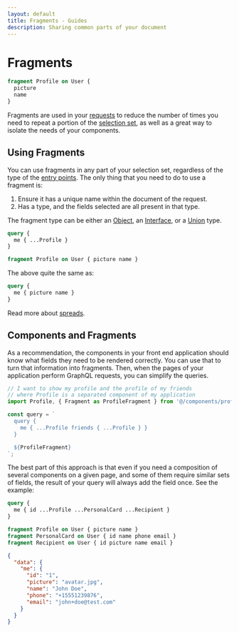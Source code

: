 ```yaml
---
layout: default
title: Fragments - Guides
description: Sharing common parts of your document
---
```


# Fragments

```graphql
fragment Profile on User {
  picture
  name
}
```

Fragments are used in your [requests](/guides/request) to reduce the number of times you need to repeat
a portion of the [selection set](/guides/request#selection-set), as well as a great
way to isolate the needs of your components.

## Using Fragments

You can use fragments in any part of your selection set, regardless of the type of the
[entry points](/guides/request#entry-points). The only thing that you need to do to use a fragment
is:

1. Ensure it has a unique name within the document of the request.
2. Has a type, and the fields selected are all present in that type.

The fragment type can be either an [Object](/guides/objects), an [Interface](/guides/interfaces),
or a [Union](/guides/unions) type.

```graphql
query {
  me { ...Profile }
}

fragment Profile on User { picture name }
```

The above quite the same as:

```graphql
query {
  me { picture name }
}
```

Read more about [spreads](/guides/spreads).

## Components and Fragments

As a recommendation, the components in your front end application should know
what fields they need to be rendered correctly. You can use that to turn that information
into fragments. Then, when the pages of your application perform GraphQL requests, you can
simplify the queries.

```js
// I want to show my profile and the profile of my friends
// where Profile is a separated component of my application
import Profile, { Fragment as ProfileFragment } from '@/components/profile';

const query = `
  query {
    me { ...Profile friends { ...Profile } }
  }

  ${ProfileFragment}
`;
```

The best part of this approach is that even if you need a composition of several
components on a given page, and some of them require similar sets of fields, the
result of your query will always add the field once. See the example:

```graphql
query {
  me { id ...Profile ...PersonalCard ...Recipient }
}

fragment Profile on User { picture name }
fragment PersonalCard on User { id name phone email }
fragment Recipient on User { id picture name email }
```

```json
{
  "data": {
    "me": {
      "id": "1",
      "picture": "avatar.jpg",
      "name": "John Doe",
      "phone": "+15551239876",
      "email": "john+doe@test.com"
    }
  }
}
```
